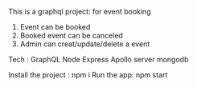 This is a graphql project: for event booking 
  1. Event can be booked
  2. Booked event can be canceled
  3. Admin can creat/update/delete a event

Tech :
GraphQL
Node
Express
Apollo server
mongodb

Install the project : npm i
Run the app: npm start
